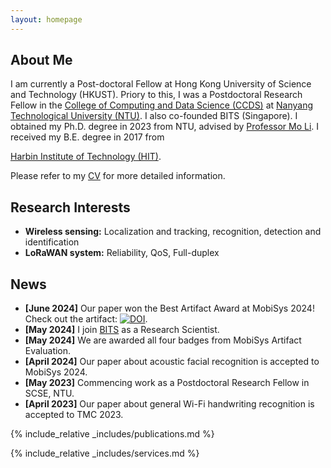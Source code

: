 ```yaml
---
layout: homepage
---
```


## About Me

I am currently a Post-doctoral Fellow at Hong Kong University of Science and Technology (HKUST). 
Priory to this, I was a Postdoctoral Research Fellow in the [College of Computing and Data Science (CCDS)](https://www.ntu.edu.sg/computing) at [Nanyang Technological University (NTU)](https://www.ntu.edu.sg/).
I also co-founded BITS (Singapore). 
I obtained my Ph.D. degree in 2023 from NTU, advised by [Professor Mo Li](https://cse.hkust.edu.hk/~lim/).
I received my B.E. degree in 2017 from 
<!-- the [School of Electronics and Information Engineering](https://seie.hit.edu.cn/),  -->
[Harbin Institute of Technology (HIT)](https://www.hit.edu.cn/).
<!-- Please refer to my CV (in [English](./assets/files/CV/CV_Yanbo_English.pdf) or [中文](./assets/files/CV/CV-Yanbo_Chinese2.pdf)) for more detailed information.  -->
Please refer to my [CV](./assets/files/CV/Yanbo_CV.pdf) for more detailed information.

## Research Interests

- **Wireless sensing:** Localization and tracking, recognition, detection and identification
- **LoRaWAN system:** Reliability, QoS, Full-duplex
<!-- - **Reconfigurable Intelligent Surface (RIS):** Antenna design and system optimization -->

## News
- **[June 2024]** Our paper won the Best Artifact Award at MobiSys 2024! Check out the artifact: [![DOI](https://zenodo.org/badge/DOI/10.5281/zenodo.11094213.svg)](https://doi.org/10.5281/zenodo.11094213).
- **[May 2024]** I join [BITS](https://www.better-iot.com.sg/) as a Research Scientist. 
- **[May 2024]** We are awarded all four badges from MobiSys Artifact Evaluation. 
- **[April 2024]** Our paper about acoustic facial recognition is accepted to MobiSys 2024.
- **[May 2023]** Commencing work as a Postdoctoral Research Fellow in SCSE, NTU.
- **[April 2023]** Our paper about general Wi-Fi handwriting recognition is accepted to TMC 2023. 
<!-- - **[January 2023]** Successfully defending my Ph.D thesis.  -->

{% include_relative _includes/publications.md %}

{% include_relative _includes/services.md %}
